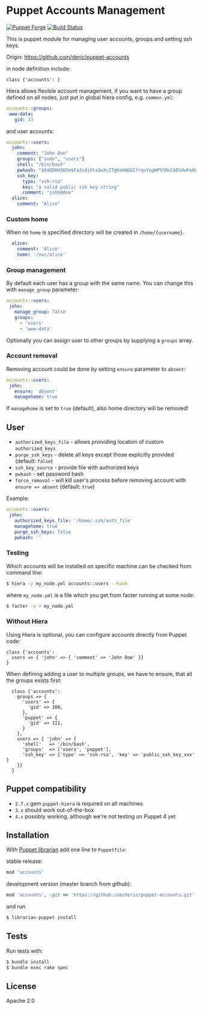 # Puppet Accounts Management

[![Puppet
Forge](http://img.shields.io/puppetforge/v/deric/accounts.svg)](https://forge.puppetlabs.com/deric/accounts) [![Build Status](https://travis-ci.org/deric/puppet-accounts.png)](https://travis-ci.org/deric/puppet-accounts)

This is puppet module for managing user accounts, groups and setting ssh keys.

Origin: https://github.com/deric/puppet-accounts

in node definition include:

```puppet
class {'accounts': }
```

Hiera allows flexible account management, if you want to have a group defined on all nodes, just put in global hiera config, e.g. `common.yml`:

```YAML
accounts::groups:
 www-data:
   gid: 33
```

and user accounts:

```YAML
accounts::users:
  john:
    comment: "John Doe"
    groups: ["sudo", "users"]
    shell: "/bin/bash"
    pwhash: "$6$GDH43O5m$FaJsdjUta1wXcITgKekNGUIfrqxYogWPVSRoCADGdwFe6H//gzj/VT4lcv55o3z.nrmNb3VbVvgcghz9Ae2Dw0"
    ssh_key:
      type: "ssh-rsa"
      key: "a valid public ssh key string"
      comment: "john@doe"
  alice:
    comment: "Alice"
```

### Custom home

When no `home` is specified directory will be created in `/home/{username}`.

```yaml
  alice:
    comment: 'Alice'
    home: '/var/alice'
```

### Group management

By default each user has a group with the same name. You can change this with `manage_group` parameter:

```yaml
accounts::users:
 john:
   manage_group: false
   groups:
     - 'users'
     - 'www-data'
```
Optionally you can assign user to other groups by supplying a `groups` array.

### Account removal

Removing account could be done by setting `ensure` parameter to `absent`:

```yaml
accounts::users:
 john:
   ensure: 'absent'
   managehome: true
```

If `managehome` is set to `true` (default), also home directory will be removed!

## User

* `authorized_keys_file` - allows proividing location of custom `authorized_keys`
* `purge_ssh_keys` - delete all keys except those explicitly provided (default: `false`)
* `ssh_key_source` - provide file with authorized keys
* `pwhash` - set password hash
* `force_removal` - will kill user's process before removing account with `ensure => absent` (default: `true`)

Example:

```yaml
accounts::users:
 john:
   authorized_keys_file: '/home/.ssh/auth_file'
   managehome: true
   purge_ssh_keys: false
   pwhash: ''
```

### Testing

Which accounts will be installed on specific machine can be checked from command line:

```bash
$ hiera -y my_node.yml accounts::users --hash
```

where `my_node.yml` is a file which you get from facter running at some node:

```bash
$ facter -y > my_node.yml
```

### Without Hiera

Using Hiera is optional, you can configure accounts directly from Puppet code:


```puppet
class {'accounts':
  users => { 'john' => { 'comment' => 'John Doe' }}
}
```

When defining adding a user to multiple groups, we have to ensure, that all the groups exists first:

```puppet
  class {'accounts':
    groups => {
      'users' => {
        'gid' => 100,
      },
      'puppet' => {
        'gid' => 111,
      }
    },
    users => { 'john' => {
      'shell'   => '/bin/bash',
      'groups'  => ['users', 'puppet'],
      'ssh_key' => {'type' => 'ssh-rsa', 'key' => 'public_ssh_key_xxx' }
    }}
  }
```

## Puppet compatibility

  * `2.7.x` gem `puppet-hiera` is required on all machines
  * `3.x` should work out-of-the-box
  * `4.x` possibly working, although we're not testing on Puppet 4 yet

## Installation

With [Puppet librarian](https://github.com/rodjek/librarian-puppet) add one line to `Puppetfile`:

stable release:

```ruby
mod 'accounts'
```

development version (master branch from github):
```ruby
mod 'accounts', :git => 'https://github.com/deric/puppet-accounts.git'
```

and run

```bash
$ librarian-puppet install
```

## Tests

Run tests with:

```bash
$ bundle install
$ bundle exec rake spec
```

## License

Apache 2.0
